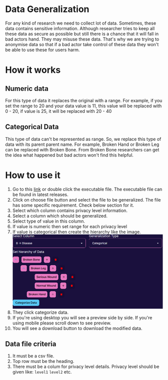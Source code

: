 # Data Generalization

For any kind of research we need to collect lot of data. Sometimes, these data contains sensitive information. Although researcher tries to keep all these data as secure as possible but still there is a chance that it will fall in bad actors hand. They may misuse these data. That's why we are trying to anonymise data so that if a bad actor take control of these data they won't be able to use these for users harm.

# How it works

## Numeric data

For this type of data it replaces the original with a range. For example, if you set the range to 20 and your data value is 11, this value will be replaced with 0 - 20, if value is 25, it will be replaced with 20 - 40

## Categorical Data

This type of data can't be represented as range. So, we replace this type of data with its parent parent name. For example, Broken Hand or Broken Leg can be replaced with Broken Bone. From Broken Bone researchers can get the idea what happened but bad actors won't find this helpful.

# How to use it

1. Go to this [link](https://dg.mahmudul.com.bd/) or double click the executable file. The executable file can be found in latest releases.
2. Click on choose file button and select the file to be generalized. The file has some specific requirement. Check below section for it.
3. Select which column contains privacy level information.
4. Select a column which should be generalized.
5. Select type of value in this column.
6. If value is numeric then set range for each privacy level
7. If value is categorical then create the hierarchy like the image. ![](/src/public/categorical_hierarchy.png)
8. They click categorize data.
9. If you're using desktop you will see a preview side by side. If you're using mobile please scroll down to see preview.
10. You will see a download button to download the modified data.

## Data file criteria

1. It must be a csv file.
2. Top row must be the heading.
3. There must be a colum for privacy level details. Privacy level should be given like: `level1` `level2` etc.
